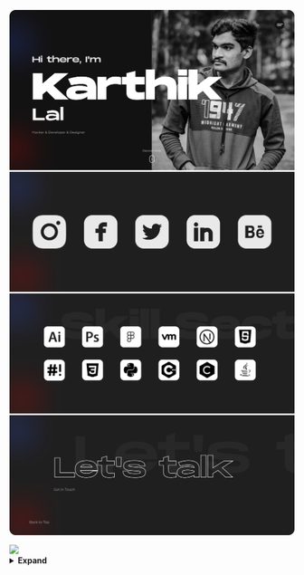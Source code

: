 ![HEADER](assets/header.png)
<a href="https://gist.github.com/karthik558/4c488569d0cd59b7fcd9206cf63f3f2a">![SOCIAL](assets/social.png)</a>
![SKILL](assets/skills.png)
<a href="https://karthiklal.in/contact.html">![CONNECT](assets/connect.png)</a>

<img src="https://komarev.com/ghpvc/?username=karthik558&style=flat-round&color=d2162c&label=VISITORS">
<details>
<summary><b>Expand</summary> 
<p align="center">
    <!--Add my profile views -->
     <br>
    <img src="https://github-readme-stats.vercel.app/api?username=karthik558&show_icons=true&count_private=true&line_height=25&title_color=890F0D&icon_color=3B5CFF&text_color=fff&bg_color=201f1f&hide_border=true" width="550" />    
    <img src="https://github-readme-streak-stats.herokuapp.com/?user=karthik558&hide_border=true&date_format=M%20j%5B%2C%20Y%5D&background=201f1f&ring=890F0D&currStreakNum=FFF&fire=890F0D&sideNums=fff&dates=FFF&border=3b5cff&stroke=890F0D&currStreakLabel=3B5CFF&sideLabels=3B5CFF&line_height=20" width="550" />    
</p>
</details>